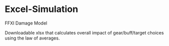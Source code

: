 # Excel-Simulation
FFXI Damage Model

Downloadable xlsx that calculates overall impact of gear/buff/target choices using the law of averages.
